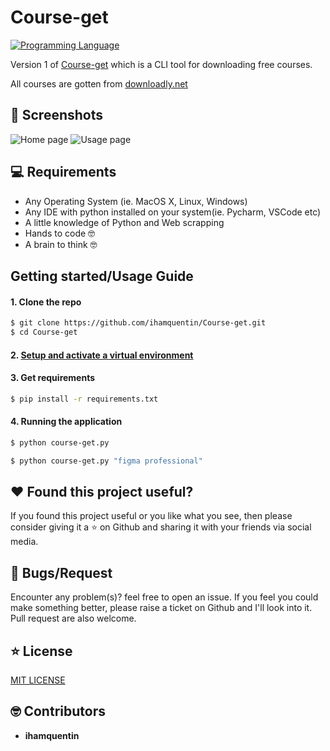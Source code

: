 # Course-get
[![Programming Language](https://img.shields.io/badge/Language-Python-success?style=flat-square)](https://python.org)

Version 1 of [Course-get](https://github.com/LordGhostX/animeX) which is a CLI tool for downloading free courses. 

All courses are gotten from [downloadly.net](https://downloadly.net/)

## 📸 Screenshots
<img src="ss/1a.png" alt="Home page">
<img src="ss/2a.png" alt="Usage page">


## 💻 Requirements
* Any Operating System (ie. MacOS X, Linux, Windows)
* Any IDE with python installed on your system(ie. Pycharm, VSCode etc)
* A little knowledge of Python and Web scrapping
* Hands to code 🤓
* A brain to think 🤓

## Getting started/Usage Guide

#### 1. Clone the repo

```sh
$ git clone https://github.com/ihamquentin/Course-get.git
$ cd Course-get
```

#### 2. [Setup and activate a virtual environment](https://programwithus.com/learn-to-code/Pip-and-virtualenv-on-Windows/)

#### 3. Get requirements

```sh
$ pip install -r requirements.txt
```

#### 4. Running the application

```sh
$ python course-get.py
```
```sh
$ python course-get.py "figma professional"
```

## :heart: Found this project useful?
If you found this project useful or you like what you see, then please consider giving it a :star: on Github and sharing it with your friends via social media.

## 🐛 Bugs/Request
Encounter any problem(s)? feel free to open an issue. If you feel you could make something better, please raise a ticket on Github and I'll look into it. Pull request are also welcome.

## ⭐️ License
<a href="https://github.com/ihamquentin/Course-get/blob/main/LICENSE">MIT LICENSE</a>

## 🤓 Contributors
* **ihamquentin**

